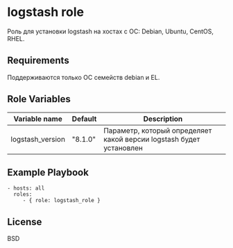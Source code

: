 logstash role
=========

Роль для установки logstash на хостах с ОС: Debian, Ubuntu, CentOS, RHEL.

Requirements
------------

Поддерживаются только ОС семейств debian и EL.

Role Variables
--------------

| Variable name | Default | Description |
|-----------------------|----------|-------------------------|
| logstash_version | "8.1.0" | Параметр, который определяет какой версии logstash будет установлен |

Example Playbook
----------------

    - hosts: all
      roles:
         - { role: logstash_role }

License
-------

BSD


